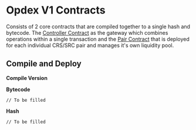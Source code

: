 # Opdex V1 Contracts

Consists of 2 core contracts that are compiled together to a single hash and bytecode. The [Controller Contract](docs/ControllerContract) as the gateway which combines operations within a single transaction and the [Pair Contract](docs/PairContract.md) that is deployed for each individual CRS/SRC pair and manages it's own liquidity pool.

## Compile and Deploy

**Compile Version**

**Bytecode**

```text
// To be filled
```

**Hash**

```text
// To be filled
```
